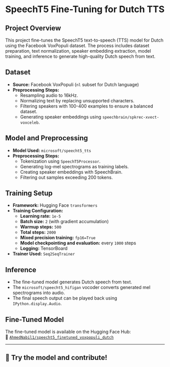 # SpeechT5 Fine-Tuning for Dutch TTS

## Project Overview

This project fine-tunes the SpeechT5 text-to-speech (TTS) model for Dutch using the Facebook VoxPopuli dataset. The process includes dataset preparation, text normalization, speaker embedding extraction, model training, and inference to generate high-quality Dutch speech from text.

## Dataset

- **Source:** Facebook VoxPopuli (`nl` subset for Dutch language)
- **Preprocessing Steps:**
  - Resampling audio to 16kHz.
  - Normalizing text by replacing unsupported characters.
  - Filtering speakers with 100-400 examples to ensure a balanced dataset.
  - Generating speaker embeddings using `speechbrain/spkrec-xvect-voxceleb`.

## Model and Preprocessing

- **Model Used:** `microsoft/speecht5_tts`
- **Preprocessing Steps:**
  - Tokenization using `SpeechT5Processor`.
  - Generating log-mel spectrograms as training labels.
  - Creating speaker embeddings with SpeechBrain.
  - Filtering out samples exceeding 200 tokens.

## Training Setup

- **Framework:** Hugging Face `transformers`
- **Training Configuration:**
  - **Learning rate:** `1e-5`
  - **Batch size:** `2` (with gradient accumulation)
  - **Warmup steps:** `500`
  - **Total steps:** `2000`
  - **Mixed precision training:** `fp16=True`
  - **Model checkpointing and evaluation:** every `1000` steps
  - **Logging:** TensorBoard
- **Trainer Used:** `Seq2SeqTrainer`

## Inference

- The fine-tuned model generates Dutch speech from text.
- The `microsoft/speecht5_hifigan` vocoder converts generated mel spectrograms into audio.
- The final speech output can be played back using `IPython.display.Audio`.

## Fine-Tuned Model

The fine-tuned model is available on the Hugging Face Hub:  
🔗 [`AhmedNabil1/speecht5_finetuned_voxpopuli_dutch`](https://huggingface.co/AhmedNabil1/speecht5_finetuned_voxpopuli_dutch)

---

## 🚀 Try the model and contribute!

